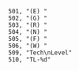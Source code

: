 ﻿```text
501, "(E) "
502, "(G) "
503, "(R) "
504, "(N) "
505, "(F) "
506, "(W) "
509, "Tech\nLevel"
510, "TL-%d"
```